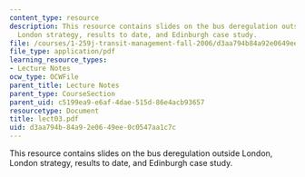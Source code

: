 ```yaml
---
content_type: resource
description: This resource contains slides on the bus deregulation outside London,
  London strategy, results to date, and Edinburgh case study.
file: /courses/1-259j-transit-management-fall-2006/d3aa794b84a92e0649ee0c0547aa1c7c_lect03.pdf
file_type: application/pdf
learning_resource_types:
- Lecture Notes
ocw_type: OCWFile
parent_title: Lecture Notes
parent_type: CourseSection
parent_uid: c5199ea9-e6af-4dae-515d-86e4acb93657
resourcetype: Document
title: lect03.pdf
uid: d3aa794b-84a9-2e06-49ee-0c0547aa1c7c
---
```

This resource contains slides on the bus deregulation outside London, London strategy, results to date, and Edinburgh case study.

